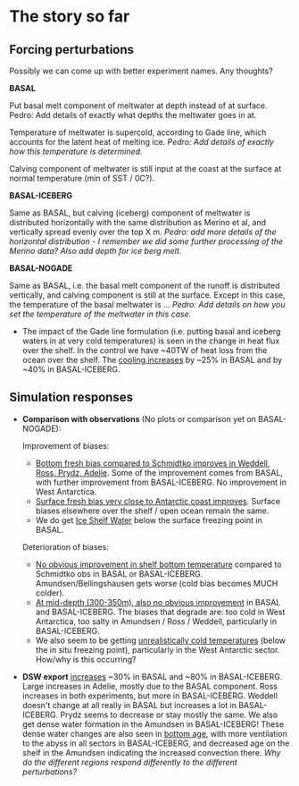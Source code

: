 # The story so far

## Forcing perturbations

Possibly we can come up with better experiment names. Any thoughts?

**BASAL**

Put basal melt component of meltwater at depth instead of at surface. Pedro: Add details of exactly what depths the meltwater goes in at.

Temperature of meltwater is supercold, according to Gade line, which accounts for the latent heat of melting ice. _Pedro: Add details of exactly how this temperature is determined._

Calving component of meltwater is still input at the coast at the surface at normal temperature (min of SST / 0C?).

**BASAL-ICEBERG**

Same as BASAL, but calving (iceberg) component of meltwater is distributed horizontally with the same distribution as Merino et al, and vertically spread evenly over the top X m. _Pedro: add more details of the horizontal distribution - I remember we did some further processing of the Merino data? Also add depth for ice berg melt._

**BASAL-NOGADE** 

Same as BASAL, i.e. the basal melt component of the runoff is distributed vertically, and calving component is still at the surface. Except in this case, the temperature of the basal meltwater is ... _Pedro: Add details on how you set the temperature of the meltwater in this case._

* The impact of the Gade line formulation (i.e. putting basal and iceberg waters in at very cold temperatures) is seen in the change in heat flux over the shelf. In the control we have ~40TW of heat loss from the ocean over the shelf. The [cooling increases](https://github.com/pedrocol/basal_mom5-collaborative-project/issues/66#issuecomment-1681499552) by ~25% in BASAL and by ~40% in BASAL-ICEBERG.

## Simulation responses

* **Comparison with observations** (No plots or comparison yet on BASAL-NOGADE):
  
  Improvement of biases:
  - [Bottom fresh bias compared to Schmidtko improves in Weddell, Ross, Prydz, Adelie](https://github.com/pedrocol/basal_mom5-collaborative-project/issues/63#issuecomment-1672354811). Some of the improvement comes from BASAL, with further improvement from BASAL-ICEBERG. No improvement in West Antarctica.
  - [Surface fresh bias very close to Antarctic coast improves](https://github.com/pedrocol/basal_mom5-collaborative-project/issues/63#issuecomment-1672376142). Surface biases elsewhere over the shelf / open ocean remain the same.
  - We do get [Ice Shelf Water](https://github.com/pedrocol/basal_mom5-collaborative-project/issues/62#issuecomment-1690682954) below the surface freezing point in BASAL.
 
  Deterioration of biases:
  - [No obvious improvement in shelf bottom temperature](https://github.com/pedrocol/basal_mom5-collaborative-project/issues/63#issuecomment-1672352663) compared to Schmidtko obs in BASAL or BASAL-ICEBERG. Amundsen/Bellingshausen gets worse (cold bias becomes MUCH colder).
  - [At mid-depth (300-350m), also no obvious improvement](https://github.com/pedrocol/basal_mom5-collaborative-project/issues/63#issuecomment-1672383875) in BASAL and BASAL-ICEBERG. The biases that degrade are: too cold in West Antarctica, too salty in Amundsen / Ross / Weddell, particularly in BASAL-ICEBERG.
  - We also seem to be getting [unrealistically cold temperatures](https://github.com/pedrocol/basal_mom5-collaborative-project/issues/62#issuecomment-1690682954) (below the in situ freezing point), particularly in the West Antarctic sector. How/why is this occurring?

* **DSW export** [increases](https://github.com/pedrocol/basal_mom5-collaborative-project/issues/65#issuecomment-1789862897) ~30% in BASAL and ~80% in BASAL-ICEBERG. Large increases in Adelie, mostly due to the BASAL component. Ross increases in both experiments, but more in BASAL-ICEBERG. Weddell doesn't change at all really in BASAL but increases a lot in BASAL-ICEBERG. Prydz seems to decrease or stay mostly the same. We also get dense water formation in the Amundsen in BASAL-ICEBERG! These dense water changes are also seen in [bottom age](https://github.com/pedrocol/basal_mom5-collaborative-project/issues/29#issuecomment-1672377844), with more ventilation to the abyss in all sectors in BASAL-ICEBERG, and decreased age on the shelf in the Amundsen indicating the increased convection there. _Why do the different regions respond differently to the different perturbations?_
